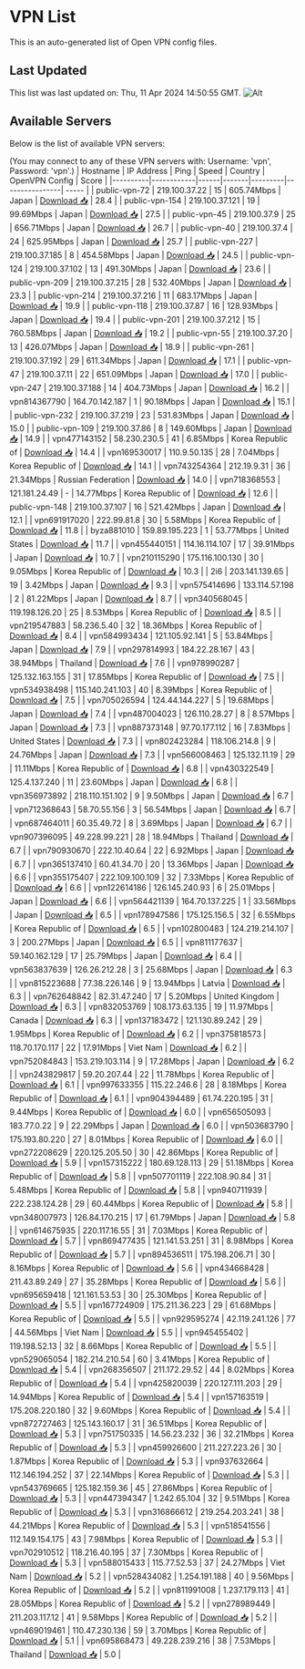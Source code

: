 # VPN List

This is an auto-generated list of Open VPN config files.

## Last Updated

This list was last updated on: Thu, 11 Apr 2024 14:50:55 GMT.
![Alt](https://repobeats.axiom.co/api/embed/186b98318ef1479477931607c1ad7d823f12451f.svg "Repobeats analytics image")

## Available Servers

Below is the list of available VPN servers:

(You may connect to any of these VPN servers with: Username: 'vpn', Password: 'vpn'.)
| Hostname | IP Address | Ping | Speed | Country | OpenVPN Config | Score |
|----------|------------|------|-------|---------|----------------| ----- |
| public-vpn-72 | 219.100.37.22 | 15 | 605.74Mbps | Japan | [Download 📥](./configs/server_0_JP.ovpn) | 28.4 |
| public-vpn-154 | 219.100.37.121 | 19 | 99.69Mbps | Japan | [Download 📥](./configs/server_1_JP.ovpn) | 27.5 |
| public-vpn-45 | 219.100.37.9 | 25 | 656.71Mbps | Japan | [Download 📥](./configs/server_2_JP.ovpn) | 26.7 |
| public-vpn-40 | 219.100.37.4 | 24 | 625.95Mbps | Japan | [Download 📥](./configs/server_3_JP.ovpn) | 25.7 |
| public-vpn-227 | 219.100.37.185 | 8 | 454.58Mbps | Japan | [Download 📥](./configs/server_4_JP.ovpn) | 24.5 |
| public-vpn-124 | 219.100.37.102 | 13 | 491.30Mbps | Japan | [Download 📥](./configs/server_5_JP.ovpn) | 23.6 |
| public-vpn-209 | 219.100.37.215 | 28 | 532.40Mbps | Japan | [Download 📥](./configs/server_6_JP.ovpn) | 23.3 |
| public-vpn-214 | 219.100.37.216 | 11 | 683.17Mbps | Japan | [Download 📥](./configs/server_7_JP.ovpn) | 19.9 |
| public-vpn-118 | 219.100.37.87 | 16 | 128.93Mbps | Japan | [Download 📥](./configs/server_8_JP.ovpn) | 19.4 |
| public-vpn-201 | 219.100.37.212 | 15 | 760.58Mbps | Japan | [Download 📥](./configs/server_9_JP.ovpn) | 19.2 |
| public-vpn-55 | 219.100.37.20 | 13 | 426.07Mbps | Japan | [Download 📥](./configs/server_10_JP.ovpn) | 18.9 |
| public-vpn-261 | 219.100.37.192 | 29 | 611.34Mbps | Japan | [Download 📥](./configs/server_11_JP.ovpn) | 17.1 |
| public-vpn-47 | 219.100.37.11 | 22 | 651.09Mbps | Japan | [Download 📥](./configs/server_12_JP.ovpn) | 17.0 |
| public-vpn-247 | 219.100.37.188 | 14 | 404.73Mbps | Japan | [Download 📥](./configs/server_13_JP.ovpn) | 16.2 |
| vpn814367790 | 164.70.142.187 | 1 | 90.18Mbps | Japan | [Download 📥](./configs/server_14_JP.ovpn) | 15.1 |
| public-vpn-232 | 219.100.37.219 | 23 | 531.83Mbps | Japan | [Download 📥](./configs/server_15_JP.ovpn) | 15.0 |
| public-vpn-109 | 219.100.37.86 | 8 | 149.60Mbps | Japan | [Download 📥](./configs/server_16_JP.ovpn) | 14.9 |
| vpn477143152 | 58.230.230.5 | 41 | 6.85Mbps | Korea Republic of | [Download 📥](./configs/server_17_KR.ovpn) | 14.4 |
| vpn169530017 | 110.9.50.135 | 28 | 7.04Mbps | Korea Republic of | [Download 📥](./configs/server_18_KR.ovpn) | 14.1 |
| vpn743254364 | 212.19.9.31 | 36 | 21.34Mbps | Russian Federation | [Download 📥](./configs/server_19_RU.ovpn) | 14.0 |
| vpn718368553 | 121.181.24.49 | - | 14.77Mbps | Korea Republic of | [Download 📥](./configs/server_20_KR.ovpn) | 12.6 |
| public-vpn-148 | 219.100.37.107 | 16 | 521.42Mbps | Japan | [Download 📥](./configs/server_21_JP.ovpn) | 12.1 |
| vpn691917020 | 222.99.81.8 | 30 | 5.58Mbps | Korea Republic of | [Download 📥](./configs/server_22_KR.ovpn) | 11.8 |
| byza881010 | 159.89.195.223 | 1 | 53.77Mbps | United States | [Download 📥](./configs/server_23_US.ovpn) | 11.7 |
| vpn455440151 | 114.16.114.107 | 17 | 39.91Mbps | Japan | [Download 📥](./configs/server_24_JP.ovpn) | 10.7 |
| vpn210115290 | 175.116.100.130 | 30 | 9.05Mbps | Korea Republic of | [Download 📥](./configs/server_25_KR.ovpn) | 10.3 |
| 2i6 | 203.141.139.65 | 19 | 3.42Mbps | Japan | [Download 📥](./configs/server_26_JP.ovpn) | 9.3 |
| vpn575414696 | 133.114.57.198 | 2 | 81.22Mbps | Japan | [Download 📥](./configs/server_27_JP.ovpn) | 8.7 |
| vpn340568045 | 119.198.126.20 | 25 | 8.53Mbps | Korea Republic of | [Download 📥](./configs/server_28_KR.ovpn) | 8.5 |
| vpn219547883 | 58.236.5.40 | 32 | 18.36Mbps | Korea Republic of | [Download 📥](./configs/server_29_KR.ovpn) | 8.4 |
| vpn584993434 | 121.105.92.141 | 5 | 53.84Mbps | Japan | [Download 📥](./configs/server_30_JP.ovpn) | 7.9 |
| vpn297814993 | 184.22.28.167 | 43 | 38.94Mbps | Thailand | [Download 📥](./configs/server_31_TH.ovpn) | 7.6 |
| vpn978990287 | 125.132.163.155 | 31 | 17.85Mbps | Korea Republic of | [Download 📥](./configs/server_32_KR.ovpn) | 7.5 |
| vpn534938498 | 115.140.241.103 | 40 | 8.39Mbps | Korea Republic of | [Download 📥](./configs/server_33_KR.ovpn) | 7.5 |
| vpn705026594 | 124.44.144.227 | 5 | 19.68Mbps | Japan | [Download 📥](./configs/server_34_JP.ovpn) | 7.4 |
| vpn487004023 | 126.110.28.27 | 8 | 8.57Mbps | Japan | [Download 📥](./configs/server_35_JP.ovpn) | 7.3 |
| vpn887373148 | 97.70.177.112 | 16 | 7.83Mbps | United States | [Download 📥](./configs/server_36_US.ovpn) | 7.3 |
| vpn802423284 | 118.106.214.8 | 9 | 24.76Mbps | Japan | [Download 📥](./configs/server_37_JP.ovpn) | 7.3 |
| vpn566008463 | 125.132.11.19 | 29 | 11.11Mbps | Korea Republic of | [Download 📥](./configs/server_38_KR.ovpn) | 6.8 |
| vpn430322549 | 125.4.137.240 | 11 | 23.60Mbps | Japan | [Download 📥](./configs/server_39_JP.ovpn) | 6.8 |
| vpn356973892 | 218.110.151.102 | 9 | 9.50Mbps | Japan | [Download 📥](./configs/server_40_JP.ovpn) | 6.7 |
| vpn712368643 | 58.70.55.156 | 3 | 56.54Mbps | Japan | [Download 📥](./configs/server_41_JP.ovpn) | 6.7 |
| vpn687464011 | 60.35.49.72 | 8 | 3.69Mbps | Japan | [Download 📥](./configs/server_42_JP.ovpn) | 6.7 |
| vpn907396095 | 49.228.99.221 | 28 | 18.94Mbps | Thailand | [Download 📥](./configs/server_43_TH.ovpn) | 6.7 |
| vpn790930670 | 222.10.40.64 | 22 | 6.92Mbps | Japan | [Download 📥](./configs/server_44_JP.ovpn) | 6.7 |
| vpn365137410 | 60.41.34.70 | 20 | 13.36Mbps | Japan | [Download 📥](./configs/server_45_JP.ovpn) | 6.6 |
| vpn355175407 | 222.109.100.109 | 32 | 7.33Mbps | Korea Republic of | [Download 📥](./configs/server_46_KR.ovpn) | 6.6 |
| vpn122614186 | 126.145.240.93 | 6 | 25.01Mbps | Japan | [Download 📥](./configs/server_47_JP.ovpn) | 6.6 |
| vpn564421139 | 164.70.137.225 | 1 | 33.56Mbps | Japan | [Download 📥](./configs/server_48_JP.ovpn) | 6.5 |
| vpn178947586 | 175.125.156.5 | 32 | 6.55Mbps | Korea Republic of | [Download 📥](./configs/server_49_KR.ovpn) | 6.5 |
| vpn102800483 | 124.219.214.107 | 3 | 200.27Mbps | Japan | [Download 📥](./configs/server_50_JP.ovpn) | 6.5 |
| vpn811177637 | 59.140.162.129 | 17 | 25.79Mbps | Japan | [Download 📥](./configs/server_51_JP.ovpn) | 6.4 |
| vpn563837639 | 126.26.212.28 | 3 | 25.68Mbps | Japan | [Download 📥](./configs/server_52_JP.ovpn) | 6.3 |
| vpn815223688 | 77.38.226.146 | 9 | 13.94Mbps | Latvia | [Download 📥](./configs/server_53_LV.ovpn) | 6.3 |
| vpn762648842 | 82.31.47.240 | 17 | 5.20Mbps | United Kingdom | [Download 📥](./configs/server_54_GB.ovpn) | 6.3 |
| vpn832053769 | 108.173.63.135 | 19 | 11.97Mbps | Canada | [Download 📥](./configs/server_55_CA.ovpn) | 6.3 |
| vpn137183472 | 121.130.89.242 | 29 | 1.95Mbps | Korea Republic of | [Download 📥](./configs/server_56_KR.ovpn) | 6.2 |
| vpn375818573 | 118.70.170.117 | 22 | 17.91Mbps | Viet Nam | [Download 📥](./configs/server_57_VN.ovpn) | 6.2 |
| vpn752084843 | 153.219.103.114 | 9 | 17.28Mbps | Japan | [Download 📥](./configs/server_58_JP.ovpn) | 6.2 |
| vpn243829817 | 59.20.207.44 | 22 | 11.78Mbps | Korea Republic of | [Download 📥](./configs/server_59_KR.ovpn) | 6.1 |
| vpn997633355 | 115.22.246.6 | 28 | 8.18Mbps | Korea Republic of | [Download 📥](./configs/server_60_KR.ovpn) | 6.1 |
| vpn904394489 | 61.74.220.195 | 31 | 9.44Mbps | Korea Republic of | [Download 📥](./configs/server_61_KR.ovpn) | 6.0 |
| vpn656505093 | 183.77.0.22 | 9 | 22.29Mbps | Japan | [Download 📥](./configs/server_62_JP.ovpn) | 6.0 |
| vpn503683790 | 175.193.80.220 | 27 | 8.01Mbps | Korea Republic of | [Download 📥](./configs/server_63_KR.ovpn) | 6.0 |
| vpn272208629 | 220.125.205.50 | 30 | 42.86Mbps | Korea Republic of | [Download 📥](./configs/server_64_KR.ovpn) | 5.9 |
| vpn157315222 | 180.69.128.113 | 29 | 51.18Mbps | Korea Republic of | [Download 📥](./configs/server_65_KR.ovpn) | 5.8 |
| vpn507701119 | 222.108.90.84 | 31 | 5.48Mbps | Korea Republic of | [Download 📥](./configs/server_66_KR.ovpn) | 5.8 |
| vpn940711939 | 222.238.124.28 | 29 | 60.44Mbps | Korea Republic of | [Download 📥](./configs/server_67_KR.ovpn) | 5.8 |
| vpn348007973 | 126.84.170.215 | 17 | 61.79Mbps | Japan | [Download 📥](./configs/server_68_JP.ovpn) | 5.8 |
| vpn614675935 | 220.117.16.55 | 31 | 7.03Mbps | Korea Republic of | [Download 📥](./configs/server_69_KR.ovpn) | 5.7 |
| vpn869477435 | 121.141.53.251 | 31 | 8.98Mbps | Korea Republic of | [Download 📥](./configs/server_70_KR.ovpn) | 5.7 |
| vpn894536511 | 175.198.206.71 | 30 | 8.16Mbps | Korea Republic of | [Download 📥](./configs/server_71_KR.ovpn) | 5.6 |
| vpn434668428 | 211.43.89.249 | 27 | 35.28Mbps | Korea Republic of | [Download 📥](./configs/server_72_KR.ovpn) | 5.6 |
| vpn695659418 | 121.161.53.53 | 30 | 25.30Mbps | Korea Republic of | [Download 📥](./configs/server_73_KR.ovpn) | 5.5 |
| vpn167724909 | 175.211.36.223 | 29 | 61.68Mbps | Korea Republic of | [Download 📥](./configs/server_74_KR.ovpn) | 5.5 |
| vpn929595274 | 42.119.241.126 | 77 | 44.56Mbps | Viet Nam | [Download 📥](./configs/server_75_VN.ovpn) | 5.5 |
| vpn945455402 | 119.198.52.13 | 32 | 8.66Mbps | Korea Republic of | [Download 📥](./configs/server_76_KR.ovpn) | 5.5 |
| vpn529065054 | 182.214.210.54 | 60 | 3.41Mbps | Korea Republic of | [Download 📥](./configs/server_77_KR.ovpn) | 5.4 |
| vpn268356507 | 211.172.29.52 | 44 | 8.02Mbps | Korea Republic of | [Download 📥](./configs/server_78_KR.ovpn) | 5.4 |
| vpn425820039 | 220.127.111.203 | 29 | 14.94Mbps | Korea Republic of | [Download 📥](./configs/server_79_KR.ovpn) | 5.4 |
| vpn157163519 | 175.208.220.180 | 32 | 9.60Mbps | Korea Republic of | [Download 📥](./configs/server_80_KR.ovpn) | 5.4 |
| vpn872727463 | 125.143.160.17 | 31 | 36.51Mbps | Korea Republic of | [Download 📥](./configs/server_81_KR.ovpn) | 5.3 |
| vpn751750335 | 14.56.23.232 | 36 | 32.21Mbps | Korea Republic of | [Download 📥](./configs/server_82_KR.ovpn) | 5.3 |
| vpn459926600 | 211.227.223.26 | 30 | 1.87Mbps | Korea Republic of | [Download 📥](./configs/server_83_KR.ovpn) | 5.3 |
| vpn937632664 | 112.146.194.252 | 37 | 22.14Mbps | Korea Republic of | [Download 📥](./configs/server_84_KR.ovpn) | 5.3 |
| vpn543769665 | 125.182.159.36 | 45 | 27.86Mbps | Korea Republic of | [Download 📥](./configs/server_85_KR.ovpn) | 5.3 |
| vpn447394347 | 1.242.65.104 | 32 | 9.51Mbps | Korea Republic of | [Download 📥](./configs/server_86_KR.ovpn) | 5.3 |
| vpn316866612 | 219.254.203.241 | 38 | 44.21Mbps | Korea Republic of | [Download 📥](./configs/server_87_KR.ovpn) | 5.3 |
| vpn518541556 | 112.149.154.175 | 43 | 7.98Mbps | Korea Republic of | [Download 📥](./configs/server_88_KR.ovpn) | 5.3 |
| vpn702910512 | 118.216.40.195 | 37 | 7.30Mbps | Korea Republic of | [Download 📥](./configs/server_89_KR.ovpn) | 5.3 |
| vpn588015433 | 115.77.52.53 | 37 | 24.27Mbps | Viet Nam | [Download 📥](./configs/server_90_VN.ovpn) | 5.2 |
| vpn528434082 | 1.254.191.188 | 40 | 9.56Mbps | Korea Republic of | [Download 📥](./configs/server_91_KR.ovpn) | 5.2 |
| vpn811991008 | 1.237.179.113 | 41 | 28.05Mbps | Korea Republic of | [Download 📥](./configs/server_92_KR.ovpn) | 5.2 |
| vpn278989449 | 211.203.117.12 | 41 | 9.58Mbps | Korea Republic of | [Download 📥](./configs/server_93_KR.ovpn) | 5.2 |
| vpn469019461 | 110.47.230.136 | 59 | 3.70Mbps | Korea Republic of | [Download 📥](./configs/server_94_KR.ovpn) | 5.1 |
| vpn695868473 | 49.228.239.216 | 38 | 7.53Mbps | Thailand | [Download 📥](./configs/server_95_TH.ovpn) | 5.0 |
